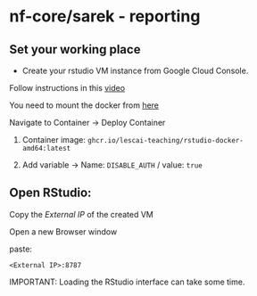 # nf-core/sarek - reporting



## Set your working place

- Create your rstudio VM instance from Google Cloud Console.

Follow instructions in this [video](https://drive.google.com/file/d/1Fr699ynIeNNq73MMeoUT19DVkglPRv-o/view?usp=drive_link)

You need to mount the docker from [here](https://github.com/lescai-teaching/rstudio-docker/pkgs/container/rstudio-docker-amd64)

Navigate to Container -> Deploy Container

1. Container image: ``` ghcr.io/lescai-teaching/rstudio-docker-amd64:latest ``` 

2. Add variable -> Name: ```DISABLE_AUTH``` /  value: ```true```


## Open RStudio:

Copy the *External IP* of the created VM

Open a new Browser window

paste: 
```
<External IP>:8787
```


IMPORTANT: Loading the RStudio interface can take some time.

